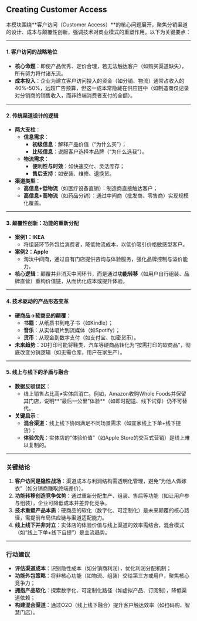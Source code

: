 ## Creating Customer Access
 
本模块围绕**客户访问（Customer Access）**的核心问题展开，聚焦分销渠道的设计、成本与颠覆性创新，强调技术对商业模式的重塑作用。以下为关键要点：

---

#### **1. 客户访问的战略地位**  
- **核心命题**：即使产品优秀、定价合理，若无法触达客户（如购买渠道缺失），所有努力将付诸东流。  
- **成本投入**：企业为建立客户访问投入的资金（如分销、物流）通常占收入的40%-50%，远超广告预算，但这一成本常隐藏在供应链中（如制造商仅记录对分销商的销售收入，而非终端消费者支付的全额）。  

---

#### **2. 传统渠道设计的逻辑**  
- **两大支柱**：  
  - **信息需求**：  
    - **初级信息**：解释产品价值（“为什么买”）；  
    - **比较信息**：说服客户选择本品牌（“为什么选我”）。  
  - **物流需求**：  
    - **便利性与时效**：如快速交付、灵活库存；  
    - **售后支持**：如安装、维修、退换货。  
- **渠道类型**：  
  - **高信息+低物流**（如医疗设备直销）：制造商直接触达客户；  
  - **高信息+高物流**（如药品分销）：通过中间商（批发商、零售商）实现规模化覆盖。  

---

#### **3. 颠覆性创新：功能的重新分配**  
- **案例1：IKEA**  
  - 将组装环节外包给消费者，降低物流成本，以低价吸引价格敏感型客户。  
- **案例2：Apple**  
  - 淘汰中间商，通过自有门店提供咨询与体验服务，强化品牌控制与溢价能力。  
- **核心逻辑**：颠覆并非消灭中间环节，而是通过**功能转移**（如用户自行组装、品牌直营）重构价值链，从而优化成本或提升体验。  

---

#### **4. 技术驱动的产品形态变革**  
- **硬商品→软商品的颠覆**：  
  - **书籍**：从纸质书到电子书（如Kindle）；  
  - **音乐**：从实体唱片到流媒体（如Spotify）；  
  - **货币**：从现金到数字支付（如支付宝、加密货币）。  
- **未来趋势**：3D打印可能将鞋类、汽车等硬商品转化为“按需打印的软商品”，彻底改变分销逻辑（如无需仓库，用户在家生产）。  

---

#### **5. 线上与线下的矛盾与融合**  
- **数据反驳误区**：  
  - 线上销售占比高≠实体店消亡。例如，Amazon收购Whole Foods并保留其门店，说明**“最后一公里”体验**（如即时配送、线下试穿）仍不可替代。  
- **关键启示**：  
  - **混合渠道**：线上线下协同满足不同场景需求（如宜家线上下单+线下提货）；  
  - **体验优先**：实体店的“体验价值”（如Apple Store的交互式营销）是线上难以复制的。  

---

### **关键结论**  
1. **客户访问是隐性战场**：渠道成本与利润结构需透明化管理，避免“为他人做嫁衣”（如分销商赚取终端差价）。  
2. **功能转移创造竞争优势**：通过重新分配生产、组装、售后等功能（如让用户参与组装），企业可降低成本并差异化竞争。  
3. **技术重塑产品本质**：硬商品的软化（数字化、可定制化）是未来颠覆的核心路径，需提前布局供应链与渠道适配能力。  
4. **线上线下并非对立**：实体店的体验价值与线上渠道的效率需结合，混合模式（如“线上下单+线下自提”）是主流趋势。  

---

### **行动建议**  
- **评估渠道成本**：识别隐性成本（如分销商利润），优化利润分配机制；  
- **功能外包策略**：将非核心功能（如物流、组装）交给第三方或用户，聚焦核心竞争力；  
- **拥抱产品软化**：探索数字化、可定制化路径（如虚拟产品、订阅制），降低渠道依赖；  
- **构建混合渠道**：通过O2O（线上线下融合）提升客户触达效率（如扫码购、智慧门店）。
